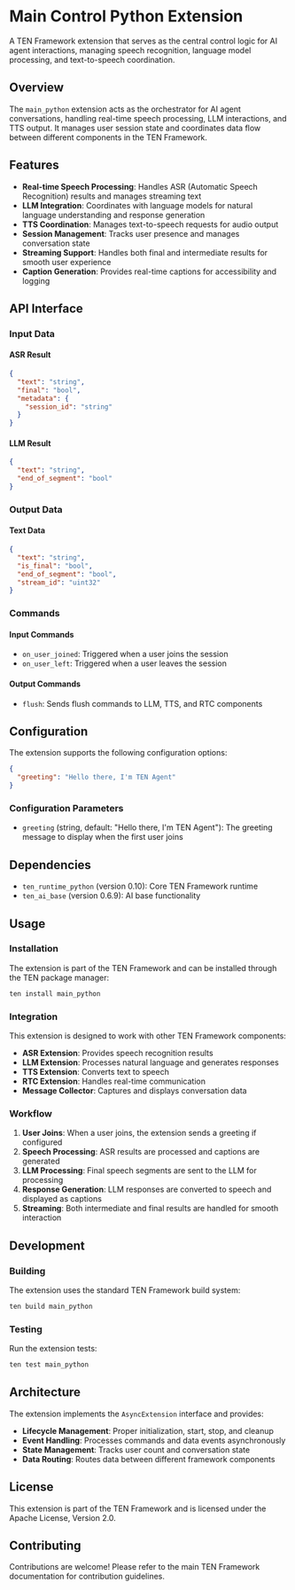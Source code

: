 # Main Control Python Extension

A TEN Framework extension that serves as the central control logic for AI agent interactions, managing speech recognition, language model processing, and text-to-speech coordination.

## Overview

The `main_python` extension acts as the orchestrator for AI agent conversations, handling real-time speech processing, LLM interactions, and TTS output. It manages user session state and coordinates data flow between different components in the TEN Framework.

## Features

- **Real-time Speech Processing**: Handles ASR (Automatic Speech Recognition) results and manages streaming text
- **LLM Integration**: Coordinates with language models for natural language understanding and response generation
- **TTS Coordination**: Manages text-to-speech requests for audio output
- **Session Management**: Tracks user presence and manages conversation state
- **Streaming Support**: Handles both final and intermediate results for smooth user experience
- **Caption Generation**: Provides real-time captions for accessibility and logging

## API Interface

### Input Data

#### ASR Result
```json
{
  "text": "string",
  "final": "bool",
  "metadata": {
    "session_id": "string"
  }
}
```

#### LLM Result
```json
{
  "text": "string",
  "end_of_segment": "bool"
}
```

### Output Data

#### Text Data
```json
{
  "text": "string",
  "is_final": "bool",
  "end_of_segment": "bool",
  "stream_id": "uint32"
}
```

### Commands

#### Input Commands
- `on_user_joined`: Triggered when a user joins the session
- `on_user_left`: Triggered when a user leaves the session

#### Output Commands
- `flush`: Sends flush commands to LLM, TTS, and RTC components

## Configuration

The extension supports the following configuration options:

```json
{
  "greeting": "Hello there, I'm TEN Agent"
}
```

### Configuration Parameters

- `greeting` (string, default: "Hello there, I'm TEN Agent"): The greeting message to display when the first user joins

## Dependencies

- `ten_runtime_python` (version 0.10): Core TEN Framework runtime
- `ten_ai_base` (version 0.6.9): AI base functionality

## Usage

### Installation

The extension is part of the TEN Framework and can be installed through the TEN package manager:

```bash
ten install main_python
```

### Integration

This extension is designed to work with other TEN Framework components:

- **ASR Extension**: Provides speech recognition results
- **LLM Extension**: Processes natural language and generates responses
- **TTS Extension**: Converts text to speech
- **RTC Extension**: Handles real-time communication
- **Message Collector**: Captures and displays conversation data

### Workflow

1. **User Joins**: When a user joins, the extension sends a greeting if configured
2. **Speech Processing**: ASR results are processed and captions are generated
3. **LLM Processing**: Final speech segments are sent to the LLM for processing
4. **Response Generation**: LLM responses are converted to speech and displayed as captions
5. **Streaming**: Both intermediate and final results are handled for smooth interaction

## Development

### Building

The extension uses the standard TEN Framework build system:

```bash
ten build main_python
```

### Testing

Run the extension tests:

```bash
ten test main_python
```

## Architecture

The extension implements the `AsyncExtension` interface and provides:

- **Lifecycle Management**: Proper initialization, start, stop, and cleanup
- **Event Handling**: Processes commands and data events asynchronously
- **State Management**: Tracks user count and conversation state
- **Data Routing**: Routes data between different framework components

## License

This extension is part of the TEN Framework and is licensed under the Apache License, Version 2.0.

## Contributing

Contributions are welcome! Please refer to the main TEN Framework documentation for contribution guidelines.
